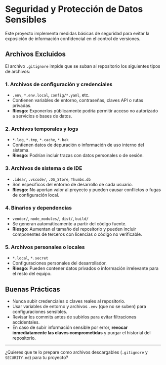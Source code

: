 # Seguridad y Protección de Datos Sensibles

Este proyecto implementa medidas básicas de seguridad para evitar la exposición de información confidencial en el control de versiones.

## Archivos Excluidos

El archivo `.gitignore` impide que se suban al repositorio los siguientes tipos de archivos:

### 1. Archivos de configuración y credenciales
- `.env`, `*.env.local`, `config/*.yaml`, etc.
- Contienen variables de entorno, contraseñas, claves API o rutas privadas.
- **Riesgo:** Exponerlos públicamente podría permitir acceso no autorizado a servicios o bases de datos.

### 2. Archivos temporales y logs
- `*.log`, `*.tmp`, `*.cache`, `*.bak`
- Contienen datos de depuración o información de uso interno del sistema.
- **Riesgo:** Podrían incluir trazas con datos personales o de sesión.

### 3. Archivos de sistema o de IDE
- `.idea/`, `.vscode/`, `.DS_Store`, `Thumbs.db`
- Son específicos del entorno de desarrollo de cada usuario.
- **Riesgo:** No aportan valor al proyecto y pueden causar conflictos o fugas de configuración local.

### 4. Binarios y dependencias
- `vendor/`, `node_modules/`, `dist/`, `build/`
- Se generan automáticamente a partir del código fuente.
- **Riesgo:** Aumentan el tamaño del repositorio y pueden incluir componentes de terceros con licencias o código no verificable.

### 5. Archivos personales o locales
- `*.local`, `*.secret`
- Configuraciones personales del desarrollador.
- **Riesgo:** Pueden contener datos privados o información irrelevante para el resto del equipo.

## Buenas Prácticas

- Nunca subir credenciales o claves reales al repositorio.
- Usar variables de entorno y archivos `.env` (que no se suben) para configuraciones sensibles.
- Revisar los commits antes de subirlos para evitar filtraciones accidentales.
- En caso de subir información sensible por error, **revocar inmediatamente las claves comprometidas** y purgar el historial del repositorio.

---

¿Quieres que te lo prepare como archivos descargables (`.gitignore` y `SECURITY.md`) para tu proyecto?

